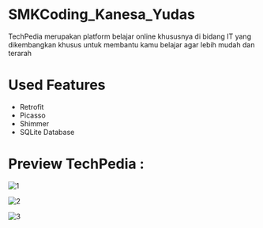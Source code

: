 # SMKCoding_Kanesa_Yudas

TechPedia merupakan platform belajar online khususnya di bidang IT yang dikembangkan khusus untuk membantu kamu belajar agar lebih mudah dan terarah

# Used Features
* Retrofit
* Picasso
* Shimmer
* SQLite Database

# Preview TechPedia : 
![1](https://user-images.githubusercontent.com/49679669/77226787-8ef29c00-6bad-11ea-9a75-38511d0220b4.jpeg)

![2](https://user-images.githubusercontent.com/49679669/77226789-9154f600-6bad-11ea-9a9f-8c2528d5b828.jpeg)

![3](https://user-images.githubusercontent.com/49679669/77226790-91ed8c80-6bad-11ea-932f-664ac7e10b7f.jpeg)
